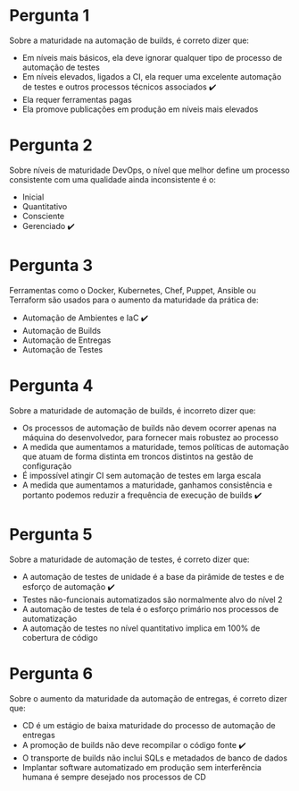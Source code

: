 # Pergunta 1
Sobre a maturidade na automação de builds, é correto dizer que:

- Em níveis mais básicos, ela deve ignorar qualquer tipo de processo de automação de testes
- Em níveis elevados, ligados a CI, ela requer uma excelente automação de testes e outros processos técnicos associados :heavy_check_mark:
- Ela requer ferramentas pagas
- Ela promove publicações em produção em níveis mais elevados

# Pergunta 2
Sobre níveis de maturidade DevOps, o nível que melhor define um processo consistente com uma qualidade ainda inconsistente é o:

- Inicial
- Quantitativo
- Consciente 
- Gerenciado :heavy_check_mark:

# Pergunta 3
Ferramentas como o Docker, Kubernetes, Chef, Puppet, Ansible ou Terraform são usados para o aumento da maturidade da prática de:

- Automação de Ambientes e IaC :heavy_check_mark:
- Automação de Builds
- Automação de Entregas
- Automação de Testes

# Pergunta 4
Sobre a maturidade de automação de builds, é incorreto dizer que:

- Os processos de automação de builds não devem ocorrer apenas na máquina do desenvolvedor, para fornecer mais robustez ao processo
- A medida que aumentamos a maturidade, temos políticas de automação que atuam de forma distinta em troncos distintos na gestão de configuração
- É impossível atingir CI sem automação de testes em larga escala
- A medida que aumentamos a maturidade, ganhamos consistência e portanto podemos reduzir a frequência de execução de builds :heavy_check_mark:

# Pergunta 5
Sobre a maturidade de automação de testes, é correto dizer que:

- A automação de testes de unidade é a base da pirâmide de testes e de esforço de automação :heavy_check_mark:
- Testes não-funcionais automatizados são normalmente alvo do nível 2
- A automação de testes de tela é o esforço primário nos processos de automatização
- A automação de testes no nível quantitativo implica em 100% de cobertura de código

# Pergunta 6
Sobre o aumento da maturidade da automação de entregas, é correto dizer que:

- CD é um estágio de baixa maturidade do processo de automação de entregas
- A promoção de builds não deve recompilar o código fonte :heavy_check_mark:
- O transporte de builds não inclui SQLs e metadados de banco de dados
- Implantar software automatizado em produção sem interferência humana é sempre desejado nos processos de CD